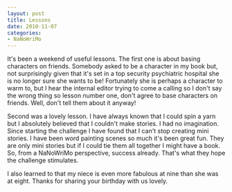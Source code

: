 ```yaml
---
layout: post
title: Lessons
date: 2010-11-07
categories:
- NaNoWriMo
---
```


It's been a weekend of useful lessons.
The first one is about basing characters on friends. Somebody asked to be a character in my book but, not surprisingly given that it's set in a top security psychiatric hospital she is no longer sure she wants to be! Fortunately she is perhaps a character to warm to, but I hear the internal editor trying to come a calling so I don't say the wrong thing so lesson number one, don't agree to base characters on friends. Well, don't tell them about it anyway!

Second was a lovely lesson. I have always known that I could spin a yarn but I absolutely believed that I couldn't make stories. I had no imagination. Since starting the challenge I have found that I can't stop creating mini stories. I have been word painting scenes so much it's been great fun. They are only mini stories but if I could tie them all together I might have a book. So, from a NaNoWriMo perspective, success already. That's what they hope the challenge stimulates.

I also learned to that my niece is even more fabulous at nine than she was at eight. Thanks for sharing your birthday with us lovely.
